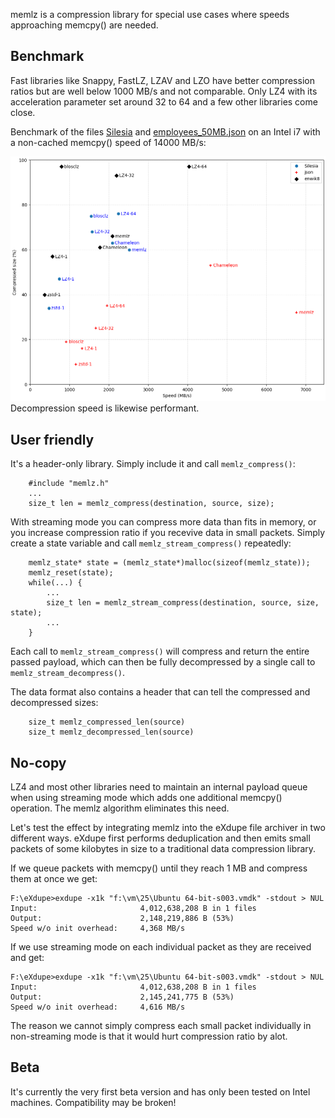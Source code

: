 memlz is a compression library for special use cases where speeds approaching memcpy() are needed.

## Benchmark
Fast libraries like Snappy, FastLZ, LZAV and LZO have better compression ratios but are well below 1000 MB/s and not comparable. Only LZ4 with its acceleration parameter set around 32 to 64 and a few other libraries come close.

Benchmark of the files [Silesia](https://mattmahoney.net/dc/silesia.html) and [employees_50MB.json](https://sample.json-format.com/) on an Intel i7 with a non-cached memcpy() speed of 14000 MB/s:

![Benchmark](https://github.com/rrrlasse/memlz/blob/res/Figure_1.png)
<br>Decompression speed is likewise performant.

## User friendly
It's a header-only library. Simply include it and call `memlz_compress()`:
```
    #include "memlz.h"
    ...
    size_t len = memlz_compress(destination, source, size);
```
With streaming mode you can compress more data than fits in memory, or you increase compression ratio if you recevive data in small packets. Simply create a state variable and call `memlz_stream_compress()` repeatedly:
```
    memlz_state* state = (memlz_state*)malloc(sizeof(memlz_state));
    memlz_reset(state);
    while(...) {
        ...
        size_t len = memlz_stream_compress(destination, source, size, state);
        ...
    }
```
Each call to `memlz_stream_compress()` will compress and return the entire passed payload, which can then be fully decompressed by a single call to `memlz_stream_decompress()`.

The data format also contains a header that can tell the compressed and decompressed sizes:
```
    size_t memlz_compressed_len(source)
    size_t memlz_decompressed_len(source)
```
## No-copy
LZ4 and most other libraries need to maintain an internal payload queue when using streaming mode which adds one additional memcpy() operation. The memlz algorithm eliminates this need.

Let's test the effect by integrating memlz into the eXdupe file archiver in two different ways. eXdupe first performs deduplication and then emits small packets of some kilobytes in size to a traditional data compression library.

If we queue packets with memcpy() until they reach 1 MB and compress them at once we get:
```
F:\eXdupe>exdupe -x1k "f:\vm\25\Ubuntu 64-bit-s003.vmdk" -stdout > NUL
Input:                       4,012,638,208 B in 1 files
Output:                      2,148,219,886 B (53%)
Speed w/o init overhead:     4,368 MB/s
```
If we use streaming mode on each individual packet as they are received and get:
```
F:\eXdupe>exdupe -x1k "f:\vm\25\Ubuntu 64-bit-s003.vmdk" -stdout > NUL
Input:                       4,012,638,208 B in 1 files
Output:                      2,145,241,775 B (53%)
Speed w/o init overhead:     4,616 MB/s
```
The reason we cannot simply compress each small packet individually in non-streaming mode is that it would hurt compression ratio by alot.
## Beta
It's currently the very first beta version and has only been tested on Intel machines. Compatibility may be broken!
